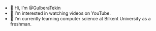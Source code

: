 - 👋 Hi, I’m @GulberaTekin
- 👀 I’m interested in watching videos on YouTube.
- 🌱 I’m currently learning computer science at Bilkent University as a freshman.


<!---
GulberaTekin/GulberaTekin is a ✨ special ✨ repository because its `README.md` (this file) appears on your GitHub profile.
You can click the Preview link to take a look at your changes.
--->
